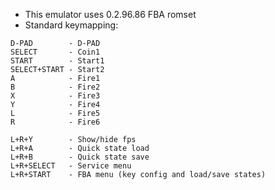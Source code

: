 - This emulator uses 0.2.96.86 FBA romset
- Standard keymapping:
```
D-PAD        - D-PAD
SELECT       - Coin1
START        - Start1
SELECT+START - Start2
A            - Fire1
B            - Fire2
X            - Fire3
Y            - Fire4
L            - Fire5
R            - Fire6

L+R+Y        - Show/hide fps
L+R+A        - Quick state load
L+R+B        - Quick state save
L+R+SELECT   - Service menu
L+R+START    - FBA menu (key config and load/save states)
```